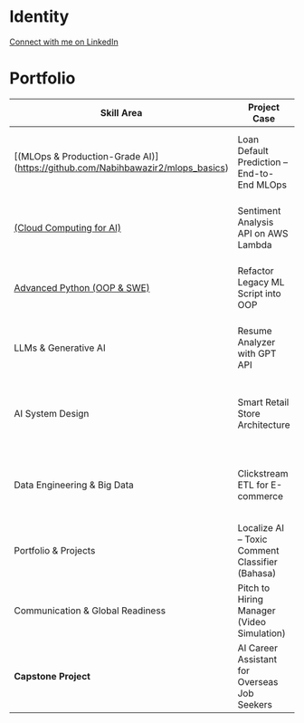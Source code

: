 
# Identity
[Connect with me on LinkedIn](https://www.linkedin.com/in/nabihbawazir/)

# Portfolio

| Skill Area                      | Project Case                                          | Goal                                                                                       | Key Learnings                                                                                     |
|---------------------------------|--------------------------------------------------------|--------------------------------------------------------------------------------------------|----------------------------------------------------------------------------------------------------|
| [(MLOps & Production-Grade AI)] (https://github.com/Nabihbawazir2/mlops_basics)   | Loan Default Prediction – End-to-End MLOps            | Build a classifier for loan defaults; deploy with FastAPI, Docker, monitor with MLflow    | CI/CD pipeline, containerization, model registry, REST API deployment                             |
| [(Cloud Computing for AI)](https://github.com/Nabihbawazir2/sentiment_API)  | Sentiment Analysis API on AWS Lambda                  | Deploy sentiment analysis as a serverless API on AWS                                       | Serverless architecture, IAM configuration, low-cost deployment                                   |
|[Advanced Python (OOP & SWE)](https://github.com/Nabihbawazir2/bank_consulting) | Refactor Legacy ML Script into OOP                    | Turn a messy sales forecast notebook into clean OOP design with tests                     | Code readability, scalability, reusability                                                         |
| LLMs & Generative AI            | Resume Analyzer with GPT API                          | Use GPT for CV review and job match recommendation with Streamlit UI                      | Prompt engineering, token control, basic RAG, UI integration                                      |
| AI System Design                | Smart Retail Store Architecture                       | Propose an AI system using cameras, behavior analysis, cloud, and dashboards              | Data flow mapping, component selection, latency/performance trade-offs                            |
| Data Engineering & Big Data     | Clickstream ETL for E-commerce                        | Simulate, clean, and load user click data into BigQuery for dashboard analysis            | PySpark, data pipeline design, Airflow scheduling                                                  |
| Portfolio & Projects            | Localize AI – Toxic Comment Classifier (Bahasa)       | Build and deploy an Indonesian-language toxic comment classifier                          | Local language NLP, deployment, social impact                                                      |
| Communication & Global Readiness| Pitch to Hiring Manager (Video Simulation)            | Record a clear, non-technical 3–5 minute project pitch in English                         | Communication clarity, AI business framing, storytelling                                           |
| **Capstone Project**            | AI Career Assistant for Overseas Job Seekers          | Build LLM chat module, deploy via MLOps, scrape job data, and visualize in Streamlit      | LLM integration, deployment, end-to-end system design, real-world product simulation               |

